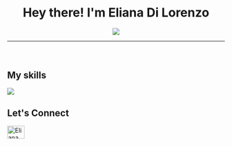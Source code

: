 
<h1 align="center">Hey there! I'm Eliana Di Lorenzo</h1>
<p align="center">
  <a href="https://github.com/DenverCoder1/readme-typing-svg"><img src="https://readme-typing-svg.herokuapp.com?lines=System+Engineer+Student;Self+Taught+Developer;Software+Development+Student;Enthusiast;;Always%20learning%20new%20things&center=true&width=500&height=50"></a>
</p>

<hr/>
<h4 align="center"I am an enthusiastic person who loves to take up new challenges and learn new skills. I love exchanging ideas and spreading knowledge and positivity.</h4>
<br>

## My skills
<p align="left">
  	<a href="https://skillicons.dev">
		<img align="center"src="https://skillicons.dev/icons?i=git,js,html,bash,bootstrap,cs,express,figma,github,gitlab,haskell,idea,linux,mysql,nodejs,notion,postman,py,react,sqlite,sequelize,ubuntu,visualstudio,vscode" />
  </a>
</p>

## Let's Connect
<p align="left">
	<a href="https://www.instagram.com/elianadlorenzo/" target="blank">
		<img align="center"src="https://raw.githubusercontent.com/rahuldkjain/github-profile-readme-generator/master/src/images/icons/Social/instagram.svg"
      alt="Eliana Di Lorenzo" height="30" width="40" /></a>
</p>


